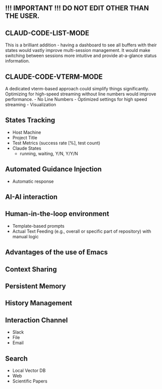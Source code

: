 <!-- ---
!-- Timestamp: 2025-05-10 01:46:00
!-- Author: ywatanabe
!-- File: /home/ywatanabe/.emacs.d/lisp/emacs-claude-code/project_management/ORIGINAL_PLAN_v02.md
!-- --- -->


## !!! IMPORTANT !!! DO NOT EDIT OTHER THAN THE USER.

## CLAUD-CODE-LIST-MODE
  This is a brilliant addition - having a dashboard to see all buffers with their states
  would vastly improve multi-session management. It would make switching between sessions more intuitive and
  provide at-a-glance status information.

## CLAUDE-CODE-VTERM-MODE
  A dedicated vterm-based approach could simplify things significantly. Optimizing for high-speed
  streaming without line numbers would improve performance.
    - No Line Numbers
    - Optimized settings for high speed streaming
    - Visualization

## States Tracking
  - Host Machine
  - Project Title
  - Test Metrics (success rate [%], test count)
  - Claude States
    - running, waiting, Y/N, Y/Y/N

## Automated Guidance Injection
  - Automatic response

## AI-AI interaction

## Human-in-the-loop environment
  - Template-based prompts
  - Actual Text Feeding (e.g., overall or specific part of repository) with manual logic

## Advantages of the use of Emacs

## Context Sharing

## Persistent Memory

## History Management

## Interaction Channel
  - Slack
  - File
  - Email

## Search
  - Local Vector DB
  - Web
  - Scientific Papers

<!-- EOF -->